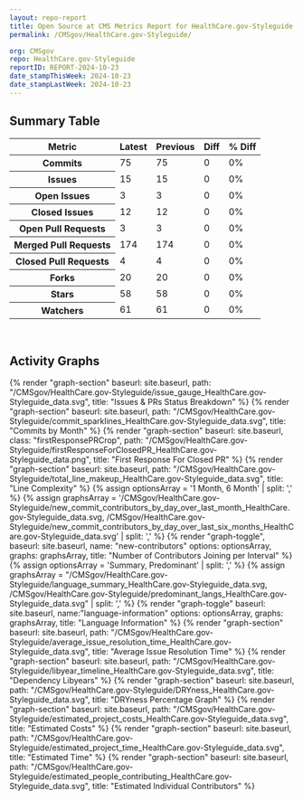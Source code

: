 ```yaml
---
layout: repo-report
title: Open Source at CMS Metrics Report for HealthCare.gov-Styleguide | REPORT-2024-10-23
permalink: /CMSgov/HealthCare.gov-Styleguide/

org: CMSgov
repo: HealthCare.gov-Styleguide
reportID: REPORT-2024-10-23
date_stampThisWeek: 2024-10-23
date_stampLastWeek: 2024-10-23
---
```

<div class="summary-table">
  <table class="usa-table usa-table--borderless">
    <h2> Summary Table </h2>
    <thead>
      <tr>
        <th scope="col">Metric</th>
        <th scope="col">Latest</th>
        <th scope="col">Previous</th>
        <th scope="col">Diff</th>
        <th scope="col">% Diff</th>
      </tr>
    </thead>
    <tbody>
      <tr>
        <th scope="row">Commits</th>
        <td>75</td>
        <td>75</td>
        <td style="" >0</td>
        <td style="" >0%</td>
      </tr>
      <tr>
        <th scope="row">Issues</th>
        <td>15</td>
        <td>15</td>
        <td style="" >0</td>
        <td style="" >0%</td>
      </tr>
      <tr>
        <th scope="row">Open Issues</th>
        <td>3</td>
        <td>3</td>
        <td style="" >0</td>
        <td style="" >0%</td>
      </tr>
      <tr>
        <th scope="row">Closed Issues</th>
        <td>12</td>
        <td>12</td>
        <td style="" >0</td>
        <td style="" >0%</td>
      </tr>
      <tr>
        <th scope="row">Open Pull Requests</th>
        <td>3</td>
        <td>3</td>
        <td style="" >0</td>
        <td style="" >0%</td>
      </tr>
      <tr>
        <th scope="row">Merged Pull Requests</th>
        <td>174</td>
        <td>174</td>
        <td style="" >0</td>
        <td style="" >0%</td>
      </tr>
      <tr>
        <th scope="row">Closed Pull Requests</th>
        <td>4</td>
        <td>4</td>
        <td style="" >0</td>
        <td style="" >0%</td>
      </tr>
      <tr>
        <th scope="row">Forks</th>
        <td>20</td>
        <td>20</td>
        <td style="" >0</td>
        <td style="" >0%</td>
      </tr>
      <tr>
        <th scope="row">Stars</th>
        <td>58</td>
        <td>58</td>
        <td style="" >0</td>
        <td style="" >0%</td>
      </tr>
      <tr>
        <th scope="row">Watchers</th>
        <td>61</td>
        <td>61</td>
        <td style="" >0</td>
        <td style="" >0%</td>
      </tr>
    </tbody>
  </table>
</div>
<div class="graph-container">
  <br>
  <h2>Activity Graphs</h2>
  <div class="all-graphs">
    <!--- Issues/PRs Status Breakdown Graph -->
    {% render "graph-section"  baseurl: site.baseurl, path: "/CMSgov/HealthCare.gov-Styleguide/issue_gauge_HealthCare.gov-Styleguide_data.svg", title: "Issues & PRs Status Breakdown" %}
    <!--- Contributor Activity Line Graph -->
    {% render "graph-section" baseurl: site.baseurl, path: "/CMSgov/HealthCare.gov-Styleguide/commit_sparklines_HealthCare.gov-Styleguide_data.svg", title: "Commits by Month" %}
    <!--- First Response For Closed PR Scatterplot -->
    {% render "graph-section" baseurl: site.baseurl, class: "firstResponsePRCrop", path: "/CMSgov/HealthCare.gov-Styleguide/firstResponseForClosedPR_HealthCare.gov-Styleguide_data.png", title: "First Response For Closed PR" %}
    <!--- Line Complexity Graphs -->
    {% render "graph-section" baseurl: site.baseurl, path: "/CMSgov/HealthCare.gov-Styleguide/total_line_makeup_HealthCare.gov-Styleguide_data.svg", title: "Line Complexity" %}
    <!--- New Commit Contributors by Day over Last Month and Last 6 Months -->
      {% assign optionsArray = '1 Month, 6 Month' | split: ',' %}
      {% assign graphsArray = '/CMSgov/HealthCare.gov-Styleguide/new_commit_contributors_by_day_over_last_month_HealthCare.gov-Styleguide_data.svg, /CMSgov/HealthCare.gov-Styleguide/new_commit_contributors_by_day_over_last_six_months_HealthCare.gov-Styleguide_data.svg' | split: ',' %}
      {% render "graph-toggle", baseurl: site.baseurl, name: "new-contributors" options: optionsArray, graphs: graphsArray, title: "Number of Contributors Joining per Interval" %}
    <!-- Languages Graphs - Summary + Predominant -->
    {% assign optionsArray = 'Summary, Predominant' | split: ',' %}
    {% assign graphsArray = "/CMSgov/HealthCare.gov-Styleguide/language_summary_HealthCare.gov-Styleguide_data.svg, /CMSgov/HealthCare.gov-Styleguide/predominant_langs_HealthCare.gov-Styleguide_data.svg" | split: ',' %}
    {% render "graph-toggle" baseurl: site.baseurl, name:"language-information" options: optionsArray, graphs: graphsArray, title: "Language Information" %}
    <!-- Average Issue Resolution Time -->
    {% render "graph-section" baseurl: site.baseurl, path: "/CMSgov/HealthCare.gov-Styleguide/average_issue_resolution_time_HealthCare.gov-Styleguide_data.svg", title: "Average Issue Resolution Time" %}
    <!-- Libyear Timeline Graph -->
    {% render "graph-section" baseurl: site.baseurl, path: "/CMSgov/HealthCare.gov-Styleguide/libyear_timeline_HealthCare.gov-Styleguide_data.svg", title: "Dependency Libyears" %}
    <!-- DRYness Percentages Graph -->
    {% render "graph-section" baseurl: site.baseurl, path: "/CMSgov/HealthCare.gov-Styleguide/DRYness_HealthCare.gov-Styleguide_data.svg", title: "DRYness Percentage Graph" %}
    <!-- Cost Estimate Chart -->
    {% render "graph-section" baseurl: site.baseurl, path: "/CMSgov/HealthCare.gov-Styleguide/estimated_project_costs_HealthCare.gov-Styleguide_data.svg", title: "Estimated Costs" %}
     <!-- Time Estimate Chart -->
    {% render "graph-section" baseurl: site.baseurl, path: "/CMSgov/HealthCare.gov-Styleguide/estimated_project_time_HealthCare.gov-Styleguide_data.svg", title: "Estimated Time" %}
    <!-- Contributor Estimate Chart -->
    {% render "graph-section" baseurl: site.baseurl, path: "/CMSgov/HealthCare.gov-Styleguide/estimated_people_contributing_HealthCare.gov-Styleguide_data.svg", title: "Estimated Individual Contributors" %}
</div>